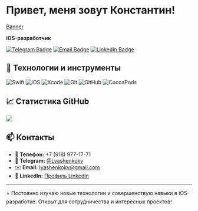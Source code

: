 # Привет, меня зовут Константин!

[Banner]([#](https://drive.google.com/file/d/1Mkq1cKmZP2wadodoRkhEB3MpUyB5GKg3/view?usp=sharing))

**iOS-разработчик**

[![Telegram Badge](https://img.shields.io/badge/-@Lyashenkokv-26A5E4?style=flat&logo=Telegram&logoColor=white)](https://t.me/Lyashenkokv)
[![Email Badge](https://img.shields.io/badge/-lyashenkokv@gmail.com-D14836?style=flat&logo=Gmail&logoColor=white)](mailto:lyashenkokv@gmail.com)
[![LinkedIn Badge](https://img.shields.io/badge/-LinkedIn-0077B5?style=flat&logo=LinkedIn&logoColor=white)](https://www.linkedin.com/in/lyashenkokv/)

## 🔧 Технологии и инструменты

![Swift](https://img.shields.io/badge/-Swift-FA7343?style=flat&logo=Swift&logoColor=white)
![iOS](https://img.shields.io/badge/-iOS-000000?style=flat&logo=Apple&logoColor=white)
![Xcode](https://img.shields.io/badge/-Xcode-1575F9?style=flat&logo=Xcode&logoColor=white)
![Git](https://img.shields.io/badge/-Git-F05032?style=flat&logo=Git&logoColor=white)
![GitHub](https://img.shields.io/badge/-GitHub-181717?style=flat&logo=GitHub&logoColor=white)
![CocoaPods](https://img.shields.io/badge/-CocoaPods-EE3322?style=flat&logo=CocoaPods&logoColor=white)

## 📈 Статистика GitHub

<picture>
  <source 
    srcset="https://github-readme-stats.vercel.app/api?username=LyashenkoKV&show_icons=true&theme=dark&hide_border=true&bg_color=00000000"
    media="(prefers-color-scheme: dark)"
  />
  <source
    srcset="https://github-readme-stats.vercel.app/api?username=LyashenkoKV&show_icons=true&theme=default&hide_border=true&bg_color=00000000"
    media="(prefers-color-scheme: light), (prefers-color-scheme: no-preference)"
  />
  <img src="https://github-readme-stats.vercel.app/api?username=LyashenkoKV&show_icons=true&hide_border=true&bg_color=00000000" />
</picture>

## 📫 Контакты

- 📱 **Телефон:** +7 (918) 977-17-71
- 💬 **Telegram:** [@Lyashenkokv](https://t.me/Lyashenkokv)
- ✉️ **Email:** [lyashenkokv@gmail.com](mailto:lyashenkokv@gmail.com)
- 💼 **LinkedIn:** [Профиль LinkedIn](https://www.linkedin.com/in/lyashenkokv/)

---

⭐️ Постоянно изучаю новые технологии и совершенствую навыки в iOS-разработке. Открыт для сотрудничества и интересных проектов!
